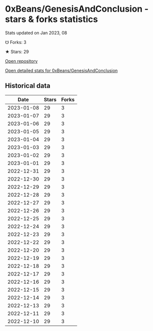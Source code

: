 # 0xBeans/GenesisAndConclusion - stars & forks statistics

Stats updated on Jan 2023, 08

☋ Forks: 3

★ Stars: 29

[Open repository](https://github.com/0xBeans/GenesisAndConclusion)

[Open detailed stats for 0xBeans/GenesisAndConclusion](https://reviewgithub.com/rep/0xBeans/GenesisAndConclusion)

## Historical data
| Date | Stars | Forks |
|------|-------|-------|
| 2023-01-08 | 29 | 3 | 
| 2023-01-07 | 29 | 3 | 
| 2023-01-06 | 29 | 3 | 
| 2023-01-05 | 29 | 3 | 
| 2023-01-04 | 29 | 3 | 
| 2023-01-03 | 29 | 3 | 
| 2023-01-02 | 29 | 3 | 
| 2023-01-01 | 29 | 3 | 
| 2022-12-31 | 29 | 3 | 
| 2022-12-30 | 29 | 3 | 
| 2022-12-29 | 29 | 3 | 
| 2022-12-28 | 29 | 3 | 
| 2022-12-27 | 29 | 3 | 
| 2022-12-26 | 29 | 3 | 
| 2022-12-25 | 29 | 3 | 
| 2022-12-24 | 29 | 3 | 
| 2022-12-23 | 29 | 3 | 
| 2022-12-22 | 29 | 3 | 
| 2022-12-20 | 29 | 3 | 
| 2022-12-19 | 29 | 3 | 
| 2022-12-18 | 29 | 3 | 
| 2022-12-17 | 29 | 3 | 
| 2022-12-16 | 29 | 3 | 
| 2022-12-15 | 29 | 3 | 
| 2022-12-14 | 29 | 3 | 
| 2022-12-13 | 29 | 3 | 
| 2022-12-11 | 29 | 3 | 
| 2022-12-10 | 29 | 3 | 

